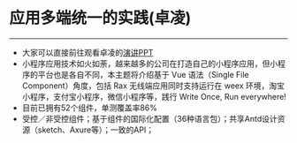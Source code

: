 # 应用多端统一的实践(卓凌)
___
- 大家可以直接前往观看卓凌的[演讲PPT](https://img.w3ctech.com/VueConf_%E5%94%90%E9%87%91%E5%B7%9E.pdf)
- 小程序应用技术如火如荼，越来越多的公司在打造自己的小程序应用，但小程序的平台也是各自不同，本主题将介绍基于 Vue 语法（Single File Component）角度，包括 Rax 无线端应用同时支持运行在 weex 环境，淘宝小程序，支付宝小程序，微信小程序等，践行 Write Once, Run everywhere!
- 目前已拥有52个组件，单测覆盖率86%
- 受控／非受控组件；基于组件的国际化配置（36种语言包）；共享Antd设计资源（sketch、Axure等）；一致的API；